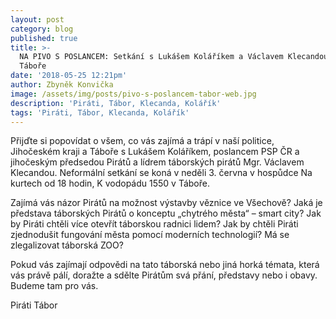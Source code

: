 ```yaml
---
layout: post
category: blog
published: true
title: >-
  NA PIVO S POSLANCEM: Setkání s Lukášem Koláříkem a Václavem Klecandou v
  Táboře 
date: '2018-05-25 12:21pm'
author: Zbyněk Konvička
image: /assets/img/posts/pivo-s-poslancem-tabor-web.jpg
description: 'Piráti, Tábor, Klecanda, Kolářík'
tags: 'Piráti, Tábor, Klecanda, Kolářík'
---
```

Přijďte si popovídat o všem, co vás zajímá a trápí v naší politice, Jihočeském kraji a Táboře s Lukášem Koláříkem, poslancem PSP ČR a jihočeským předsedou Pirátů a lídrem táborských pirátů Mgr. Václavem Klecandou. Neformální setkání se koná v neděli 3. června v hospůdce Na kurtech od 18 hodin, K vodopádu 1550 v Táboře.

Zajímá vás názor Pirátů na možnost výstavby věznice ve Všechově? Jaká je představa táborských Pirátů o konceptu „chytrého města“ – smart city? Jak by Piráti chtěli více otevřít táborskou radnici lidem? Jak by chtěli Piráti zjednodušit fungování města pomocí moderních technologií? Má se zlegalizovat táborská ZOO?

Pokud vás zajímají odpovědi na tato táborská nebo jiná horká témata, která vás právě pálí, doražte a sdělte Pirátům svá přání, představy nebo i obavy. Budeme tam pro vás.

Piráti Tábor
